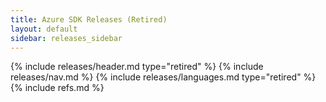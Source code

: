 ```yaml
---
title: Azure SDK Releases (Retired)
layout: default
sidebar: releases_sidebar
---
```

{% include releases/header.md type="retired" %}
{% include releases/nav.md %}
{% include releases/languages.md type="retired" %}
{% include refs.md %}